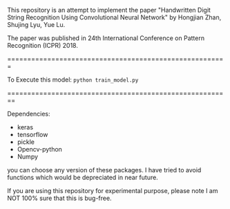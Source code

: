 This repository is an attempt to implement the paper "Handwritten Digit String Recognition Using Convolutional Neural Network" by Hongjian Zhan, Shujing Lyu, Yue Lu.

The paper was published in 24th International Conference on Pattern Recognition (ICPR) 2018.



=======================================================


To Execute this model:
`python train_model.py`

========================================================

Dependencies:
* keras
* tensorflow
* pickle
* Opencv-python
* Numpy

you can choose any version of these packages.
I have tried to avoid functions which would be depreciated in near future.

If you are using this repository for experimental purpose, please note
I am NOT 100% sure that this is bug-free.